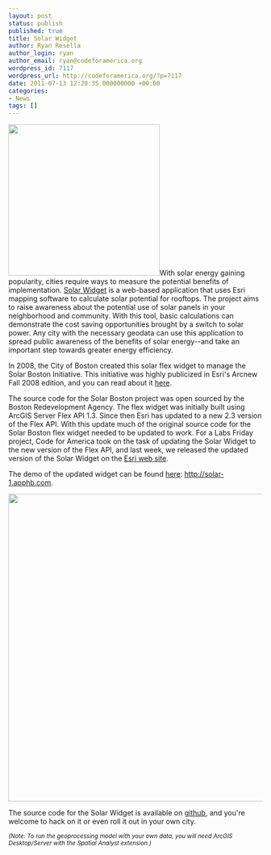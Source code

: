 ```yaml
---
layout: post
status: publish
published: true
title: Solar Widget
author: Ryan Resella
author_login: ryan
author_email: ryan@codeforamerica.org
wordpress_id: 7117
wordpress_url: http://codeforamerica.org/?p=7117
date: 2011-07-13 12:20:35.000000000 +00:00
categories:
- News
tags: []
---
```

<a href="http://codeforamerica.org/wp-content/uploads/2011/06/SolarScreenshot.jpg"><img class="alignright size-full wp-image-7127" title="SolarScreenshot" src="http://codeforamerica.org/wp-content/uploads/2011/06/SolarScreenshot.jpg" alt="" width="300" /></a>With solar energy gaining popularity, cities require ways to measure the potential benefits of implementation. <a href="http://solar-1.apphb.com/">Solar Widget</a> is a web-based application that uses Esri mapping software to calculate solar potential for rooftops. The project aims to raise awareness about the potential use of solar panels in your neighborhood and community. With this tool, basic calculations can demonstrate the cost saving opportunities brought by a switch to solar power. Any city with the necessary geodata can use this application to spread public awareness of the benefits of solar energy--and take an important step towards greater energy efficiency.

In 2008, the City of Boston created this solar flex widget to manage the Solar Boston Initiative. This initiative was highly publicized in Esri's Arcnew Fall 2008 edition, and you can read about it <a href="http://www.esri.com/news/arcnews/fall08articles/boston-showcases.html" target="_blank">here</a>.

The source code for the Solar Boston project was open sourced by the Boston Redevelopment Agency. The flex widget was initially built using ArcGIS Server Flex API 1.3. Since then Esri has updated to a new 2.3 version of the Flex API. With this update much of the original source code for the Solar Boston flex widget needed to be updated to work. For a Labs Friday project, Code for America took on the task of updating the Solar Widget to the new version of the Flex API, and last week, we released the updated version of the Solar Widget on the <a href="http://www.arcgis.com/home/item.html?id=8c15dd37aafc4e989b51d941c958e9d7" target="_blank">Esri web site</a>.

The demo of the updated widget can be found <a href="http://solar-1.apphb.com" target="_blank">here</a>: <a href="http://solar-1.apphb.com" target="_blank">http://solar-1.apphb.com</a>.

<a href="http://codeforamerica.org/wp-content/uploads/2011/06/SolarBoston.jpg"><img class="alignnone size-full wp-image-7119" title="SolarBoston" src="http://codeforamerica.org/wp-content/uploads/2011/06/SolarBoston.jpg" alt="" width="610" /></a>

The source code for the Solar Widget is available on <a href="https://github.com/codeforamerica/SolarWidget" target="_blank">github</a>, and you're welcome to hack on it or even roll it out in your own city.

<small><em>(Note: To run the geoprocessing model with your own data, you will need ArcGIS Desktop/Server with the Spatial Analyst extension.)</em></small>

